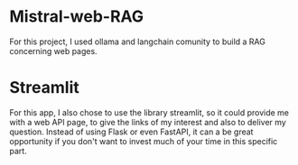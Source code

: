 # Mistral-web-RAG
For this project, I used ollama and langchain comunity to build a RAG concerning web pages.

# Streamlit
For this app, I also chose to use the library streamlit, so it could provide me with a web 
API page, to give the links of my interest and also to deliver my question.
Instead of using Flask or even FastAPI, it can a be great opportunity if you don't want
to invest much of your time in this specific part.
